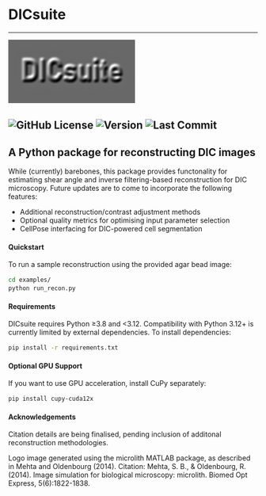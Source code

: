 # DICsuite

---
![DICsuite Logo](images/DICsuite-Logo.png)

![GitHub License](https://img.shields.io/github/license/cunningbio/dicsuite)
![Version](https://img.shields.io/github/v/tag/cunningbio/dicsuite?label=version)
![Last Commit](https://img.shields.io/github/last-commit/cunningbio/dicsuite)
---
## A Python package for reconstructing DIC images

While (currently) barebones, this package provides functonality for estimating shear angle and inverse filtering-based reconstruction for DIC microscopy. Future updates are to come to incorporate the following features:
- Additional reconstruction/contrast adjustment methods
- Optional quality metrics for optimising input parameter selection 
- CellPose interfacing for DIC-powered cell segmentation

#### Quickstart
To run a sample reconstruction using the provided agar bead image:

```bash
cd examples/
python run_recon.py
```

#### Requirements
DICsuite requires Python ≥3.8 and <3.12. Compatibility with Python 3.12+ is currently limited by external dependencies.
To install dependencies:

```bash
pip install -r requirements.txt
```

#### Optional GPU Support
If you want to use GPU acceleration, install CuPy separately:

```bash
pip install cupy-cuda12x
```

#### Acknowledgements
Citation details are being finalised, pending inclusion of additonal reconstruction methodologies.

Logo image generated using the microlith MATLAB package, as described in Mehta and Oldenbourg (2014).
Citation: Mehta, S. B., & Oldenbourg, R. (2014). Image simulation for biological microscopy: microlith. Biomed Opt Express, 5(6):1822-1838.
